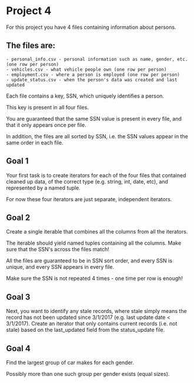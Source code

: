 # Project 4

For this project you have 4 files containing information about persons.

## The files are:

    - personal_info.csv - personal information such as name, gender, etc. (one row per person)
    - vehicles.csv - what vehicle people own (one row per person)
    - employment.csv - where a person is employed (one row per person)
    - update_status.csv - when the person's data was created and last updated

Each file contains a key, SSN, which uniquely identifies a person.

This key is present in all four files.

You are guaranteed that the same SSN value is present in every file, and that it only appears once per file.

In addition, the files are all sorted by SSN, i.e. the SSN values appear in the same order in each file.
## Goal 1

Your first task is to create iterators for each of the four files that contained cleaned up data, of the correct type (e.g. string, int, date, etc), and represented by a named tuple.

For now these four iterators are just separate, independent iterators.
## Goal 2

Create a single iterable that combines all the columns from all the iterators.

The iterable should yield named tuples containing all the columns. Make sure that the SSN's across the files match!

All the files are guaranteed to be in SSN sort order, and every SSN is unique, and every SSN appears in every file.

Make sure the SSN is not repeated 4 times - one time per row is enough!
## Goal 3

Next, you want to identify any stale records, where stale simply means the record has not been updated since 3/1/2017 (e.g. last update date < 3/1/2017). Create an iterator that only contains current records (i.e. not stale) based on the last_updated field from the status_update file.
## Goal 4

Find the largest group of car makes for each gender.

Possibly more than one such group per gender exists (equal sizes).

